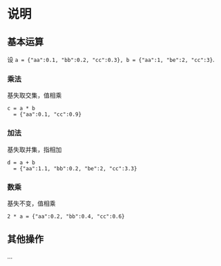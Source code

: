 # 说明


## 基本运算

设 `a = {"aa":0.1, "bb":0.2, "cc":0.3}, b = {"aa":1, "be":2, "cc":3}`.


### 乘法

基失取交集，值相乘

```
c = a * b
  = {"aa":0.1, "cc":0.9}
```

### 加法

基失取并集，指相加
```
d = a + b
  = {"aa":1.1, "bb":0.2, "be":2, "cc":3.3}
```

### 数乘

基失不变，值相乘
```
2 * a = {"aa":0.2, "bb":0.4, "cc":0.6}
```

## 其他操作
...
